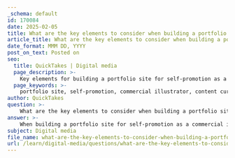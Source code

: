 ```yaml
---
_schema: default
id: 170084
date: 2025-02-05
title: What are the key elements to consider when building a portfolio site for self-promotion?
article_title: What are the key elements to consider when building a portfolio site for self-promotion?
date_format: MMM DD, YYYY
post_on_text: Posted on
seo:
  title: QuickTakes | Digital media
  page_description: >-
    Key elements for building a portfolio site for self-promotion as a commercial illustrator, including content curation, web design, branding, networking, and promotional strategies.
  page_keywords: >-
    portfolio site, self-promotion, commercial illustrator, content curation, web design, user-friendly navigation, visual appeal, responsive design, branding, networking, promotional strategies, email marketing, illustration community
author: QuickTakes
question: >-
    What are the key elements to consider when building a portfolio site for self-promotion?
answer: >-
    When building a portfolio site for self-promotion as a commercial illustrator, there are several key elements to consider to ensure it effectively showcases your work and attracts potential clients. Here are the essential components:\n\n### 1. **Selectivity in Content**\n   - **Curate Your Best Work**: Only include your strongest pieces that represent your style and skills. Avoid cluttering your portfolio with every piece you've created; instead, focus on quality over quantity.\n   - **Diverse Categories**: As your body of work grows, categorize your illustrations (e.g., editorial, children's books, advertising, character design). This helps potential clients quickly find relevant examples of your work.\n\n### 2. **Web Portfolio Design**\n   - **User-Friendly Navigation**: Ensure that your site is easy to navigate. Visitors should be able to find your work without confusion.\n   - **Visual Appeal**: Use a clean and visually appealing layout. High-quality images should be prominently displayed, allowing your work to stand out.\n   - **Responsive Design**: Make sure your portfolio is mobile-friendly, as many users will access it from their phones or tablets.\n\n### 3. **Balance Personal and Commercial Work**\n   - **Showcase Your Thinking Process**: Art directors appreciate seeing both your commercial work and personal projects. This balance demonstrates your versatility and creative thinking.\n   - **Include Personal Projects**: Personal work can highlight your unique style and interests, which can be appealing to clients looking for originality.\n\n### 4. **Platform Choice**\n   - **Use Established Platforms**: Consider using platforms like Squarespace, Cargo Collective, or Behance, which offer templates and tools to create professional-looking websites without needing extensive programming skills.\n   - **Social Media Integration**: Leverage social media platforms to promote your portfolio. Sites like Tumblr can help increase visibility through re-sharing, while maintaining a blog can keep your audience engaged.\n\n### 5. **Promotional Collateral**\n   - **Consistent Branding**: Ensure that your portfolio reflects your personal brand. This includes consistent use of colors, fonts, and imagery that align with your artistic voice.\n   - **Regular Updates**: Keep your portfolio current by regularly adding new work and removing outdated pieces. This shows that you are active and evolving as an artist.\n\n### 6. **Networking and Outreach**\n   - **Connect with Art Directors**: Use your portfolio as a tool to reach out to art directors. Building relationships in the industry can lead to more opportunities.\n   - **Engage with the Illustration Community**: Participate in illustration competitions, attend conferences, and connect with other illustrators to expand your network and gain visibility.\n\n### 7. **Promotional Strategies**\n   - **Utilize Email Marketing**: Consider sending out newsletters or promotional emails to keep your audience informed about new work or projects.\n   - **Leverage Online Communities**: Engage with illustration communities online to share your work and gain feedback, which can also lead to new opportunities.\n\nBy focusing on these key elements, you can create a compelling portfolio site that not only showcases your artistic abilities but also enhances your self-promotion efforts in the competitive field of commercial illustration.
subject: Digital media
file_name: what-are-the-key-elements-to-consider-when-building-a-portfolio-site-for-selfpromotion.md
url: /learn/digital-media/questions/what-are-the-key-elements-to-consider-when-building-a-portfolio-site-for-selfpromotion
---
```


&nbsp;